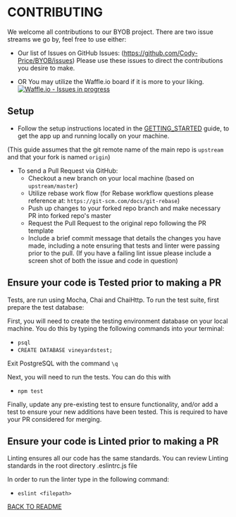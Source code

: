 # CONTRIBUTING
We welcome all contributions to our BYOB project. There are two issue streams we go by, feel free to use either: 

- Our list of Issues on GitHub Issues: (https://github.com/Cody-Price/BYOB/issues)
Please use these issues to direct the contributions you desire to make.
  
- OR You may utilize the Waffle.io board if it is more to your liking.
[![Waffle.io - Issues in progress](https://badge.waffle.io/Cody-Price/BYOB.png?label=in%20progress&title=In%20Progress)](http://waffle.io/Cody-Price/BYOB)

## Setup
- Follow the setup instructions located in the [GETTING_STARTED](https://github.com/Cody-Price/BYOB/blob/master/GETTING_STARTED.md) guide, to get the app up and running locally on your machine.

(This guide assumes that the git remote name of the main repo is `upstream` and that your fork is named `origin`)

- To send a Pull Request via GitHub:
    - Checkout a new branch on your local machine (based on `upstream/master`)
    - Utilize rebase work flow (for Rebase workflow questions please reference at: `https://git-scm.com/docs/git-rebase`)
    - Push up changes to your forked repo branch and make necessary PR into forked repo's master
    - Request the Pull Request to the original repo following the PR template
    - Include a brief commit message that details the changes you have made, including a note ensuring that tests and linter were passing prior to the pull.  (If you have a failing lint issue please include a screen shot of both the issue and code in question)

    
## Ensure your code is Tested prior to making a PR
Tests, are run using Mocha, Chai and ChaiHttp.  To run the test suite, first prepare the test database: 

First, you will need to create the testing environment database on your local machine.  You do this by typing the following commands into your terminal: 

* `psql`
* `CREATE DATABASE vineyardstest;`

Exit PostgreSQL with the command `\q`

Next, you will need to run the tests.  You can do this with

* `npm test`

Finally, update any pre-existing test to ensure functionality, and/or add a test to ensure your new additions have been tested.  This is required to have your PR considered for merging.  

## Ensure your code is Linted prior to making a PR
Linting ensures all our code has the same standards.  You can review Linting standards in the root directory .eslintrc.js file

In order to run the linter type in the following command:
* `eslint <filepath>`

[BACK TO README](https://github.com/Cody-Price/BYOB)
